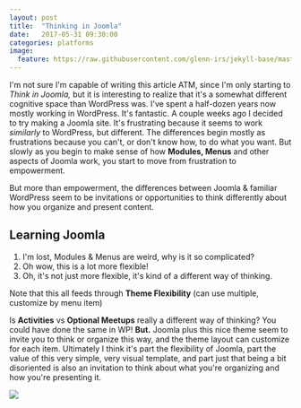 ```yaml
---
layout: post
title:  "Thinking in Joomla"
date:   2017-05-31 09:30:00
categories: platforms
image:
  feature: https://raw.githubusercontent.com/glenn-irs/jekyll-base/master/_images/dance/A%20Redhead%20does%20the%20Flour%20Dancy%20by%20Jeff%20Spencer-2016.jpg
---
```


I'm not sure I'm capable of writing this article ATM, since I'm only starting to *Think in Joomla,* but it is interesting to realize that it's a somewhat different cognitive space than WordPress was. I've spent a half-dozen years now mostly working in WordPress. It's fantastic. A couple weeks ago I decided to try making a Joomla site. It's frustrating because it seems to work *similarly* to WordPress, but different. The differences begin mostly as frustrations because you can't, or don't know how, to do what you want. But slowly as you begin to make sense of how **Modules, Menus** and other aspects of Joomla work, you start to move from frustration to empowerment. 

But more than empowerment, the differences between Joomla & familiar WordPress seem to be invitations or opportunities to think differently about how you organize and present content.

## Learning Joomla

1. I'm lost, Modules & Menus are weird, why is it so complicated?
2. Oh wow, this is a lot more flexible!
3. Oh, it's not just more flexible, it's kind of a different way of thinking.

Note that this all feeds through **Theme Flexibility** (can use multiple, customize by menu item)

Is **Activities** vs **Optional Meetups** really a different way of thinking? You could have done the same in WP! **But.** Joomla plus this nice theme seem to invite you to think or organize this way, and the theme layout can customize for each item. Ultimately I think it's part the flexibility of Joomla, part the value of this very simple, very visual template, and part just that being a bit disoriented is also an invitation to think about what you're organizing and how you're presenting it.

![](http://beacharts.ca/summer/images/dance/Paulina-leaping-in-blue-on-dock-by-Jason-Lavengood-2016.jpg)
